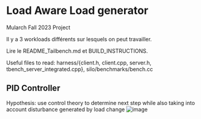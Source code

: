 # Load Aware Load generator
Mularch Fall 2023 Project


Il y a 3 workloads différents sur lesquels on peut travailler.

Lire le README_Tailbench.md et BUILD_INSTRUCTIONS.


Useful files to read: harness/{client.h, client.cpp, server.h, tbench_server_integrated.cpp}, silo/benchmarks/bench.cc

## PID Controller
Hypothesis: use control theory to determine next step while also taking into account disturbance generated by load change
![image](https://github.com/emilio-gambino/loadBoiz/assets/79574807/577e4db9-7b93-4897-8892-a0cc49bfcaf9)
